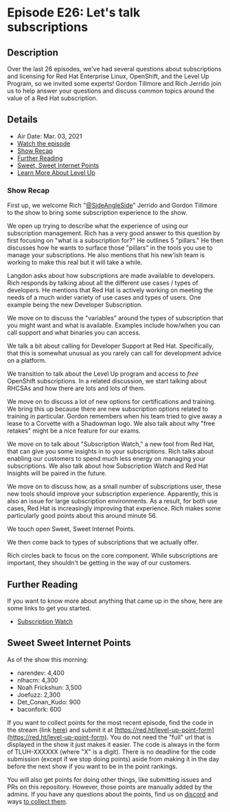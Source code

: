 # Episode E26: Let's talk subscriptions

## Description

Over the last 26 episodes, we've had several questions about subscriptions and licensing for Red Hat Enterprise Linux, OpenShift, and the Level Up Program, so we invited some experts! Gordon Tillmore and Rich Jerrido join us to help answer your questions and discuss common topics around the value of a Red Hat subscription.

## Details

* Air Date: Mar. 03, 2021
* [Watch the episode](https://youtu.be/cnutvNtIxTU)
* [Show Recap](#show-recap)
* [Further Reading](#further-reading)
* [Sweet, Sweet Internet Points](#sweet-sweet-internet-points)
* [Learn More About Level Up](https://red.ht/leveluphour)

### Show Recap

First up, we welcome Rich "[@SideAngleSide](https://twitter.com/SideAngleSide)" Jerrido and Gordon Tillmore to the show to bring some subscription experience to the show.

We open up trying to describe what the experience of using our subscription management.
Rich has a very good answer to this question by first focusing on "what is a subscription for?"
He outlines 5 "pillars."
He then discusses how he wants to surface those "pillars" in the tools you use to manage your subscriptions.
He also mentions that his new'ish team is working to make this real but it will take a while.

Langdon asks about how subscriptions are made available to developers.
Rich responds by talking about all the different use cases / types of developers.
He mentions that Red Hat is actively working on meeting the needs of a much wider variety of use cases and types of users.
One example being the new Developer Subscription.

We move on to discuss the "variables" around the types of subscription that you might want and what is available.
Examples include how/when you can call support and what binaries you can access.

We talk a bit about calling for Developer Support at Red Hat.
Specifically, that this is somewhat unusual as you rarely can call for development advice on a platform.

We transition to talk about the Level Up program and access to *free* OpenShift subscriptions.
In a related discussion, we start talking about RHCSAs and how there are lots and lots of them.

We move on to discuss a lot of new options for certifications and training.
We bring this up because there are new subscription options related to training in particular.
Gordon remembers when his team tried to give away a lease to a Corvette with a Shadowman logo.
We also talk about why "free retakes" might be a nice feature for our exams.

We move on to talk about "Subscription Watch," a new tool from Red Hat, that can give you some insights in to your subscriptions.
Rich talks about enabling our customers to spend much less energy on managing your subscriptions.
We also talk about how Subscription Watch and Red Hat Insights will be paired in the future.

We move on to discuss how, as a small number of subscriptions user, these new tools should improve your subscription experience.
Apparently, this is also an issue for large subscription environments.
As a result, for both use cases, Red Hat is increasingly improving that experience.
Rich makes some particularly good points about this around minute 56.

We touch open Sweet, Sweet Internet Points.

We then come back to types of subscriptions that we actually offer.

Rich circles back to focus on the core component.
While subscriptions are important, they shouldn't be getting in the way of our customers.

## Further Reading

If you want to know more about anything that came up in the show, here are some links to get you started.

* [Subscription Watch](https://cloud.redhat.com/subscriptions)

## Sweet Sweet Internet Points

As of the show this morning:

* narendev:          4,400
* nlhacm:            4,300
* Noah Frickshun:    3,500
* Joefuzz:           2,300
* Det_Conan_Kudo:      900
* baconfork:           600

If you want to collect points for the most recent episode, find the code in the stream (link [here](#details)) and submit it at [https://red.ht/level-up-point-form](https://red.ht/level-up-point-form).
You do not need the "full" url that is displayed in the show it just makes it easier.
The code is always in the form of TLUH-XXXXXX (where "X" is a digit).
There is no deadline for the code submission (except if we stop doing points) aside from making it in the day before the next show if you want to be in the point rankings.

You will also get points for doing other things, like submitting issues and PRs on this repository.
However, those points are manually added by the admins.
If you have any questions about the points, find us on [discord](https://discord.gg/5VMVGJt) and ways [to collect them](../activities.md).
